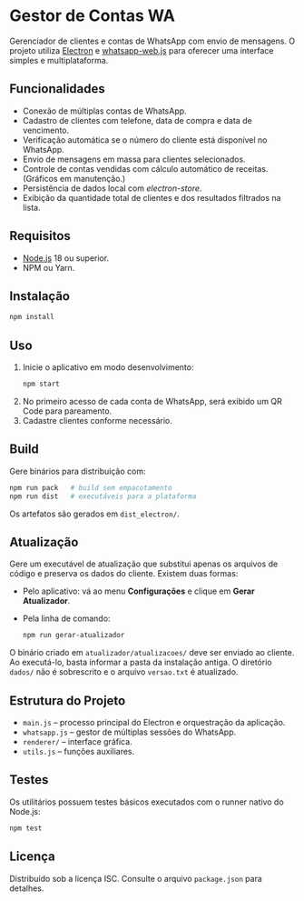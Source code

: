# Gestor de Contas WA

Gerenciador de clientes e contas de WhatsApp com envio de mensagens. O projeto utiliza [Electron](https://www.electronjs.org/) e [whatsapp-web.js](https://github.com/pedroslopez/whatsapp-web.js) para oferecer uma interface simples e multiplataforma.

## Funcionalidades
- Conexão de múltiplas contas de WhatsApp.
- Cadastro de clientes com telefone, data de compra e data de vencimento.
- Verificação automática se o número do cliente está disponível no WhatsApp.
- Envio de mensagens em massa para clientes selecionados.
- Controle de contas vendidas com cálculo automático de receitas. (Gráficos em manutenção.)
- Persistência de dados local com *electron-store*.
- Exibição da quantidade total de clientes e dos resultados filtrados na lista.

## Requisitos
- [Node.js](https://nodejs.org/) 18 ou superior.
- NPM ou Yarn.

## Instalação
```bash
npm install
```

## Uso
1. Inicie o aplicativo em modo desenvolvimento:
   ```bash
   npm start
   ```
2. No primeiro acesso de cada conta de WhatsApp, será exibido um QR Code para pareamento.
3. Cadastre clientes conforme necessário.

## Build
Gere binários para distribuição com:
```bash
npm run pack   # build sem empacotamento
npm run dist   # executáveis para a plataforma
```
Os artefatos são gerados em `dist_electron/`.

## Atualização
Gere um executável de atualização que substitui apenas os arquivos de código e preserva os dados do cliente. Existem duas formas:

- Pelo aplicativo: vá ao menu **Configurações** e clique em **Gerar Atualizador**.
- Pela linha de comando:

  ```bash
  npm run gerar-atualizador
  ```
O binário criado em `atualizador/atualizacoes/` deve ser enviado ao cliente. Ao executá-lo, basta informar a pasta da instalação antiga. O diretório `dados/` não é sobrescrito e o arquivo `versao.txt` é atualizado.

## Estrutura do Projeto
- `main.js` – processo principal do Electron e orquestração da aplicação.
- `whatsapp.js` – gestor de múltiplas sessões do WhatsApp.
- `renderer/` – interface gráfica.
- `utils.js` – funções auxiliares.

## Testes
Os utilitários possuem testes básicos executados com o runner nativo do Node.js:
```bash
npm test
```

## Licença
Distribuído sob a licença ISC. Consulte o arquivo `package.json` para detalhes.
